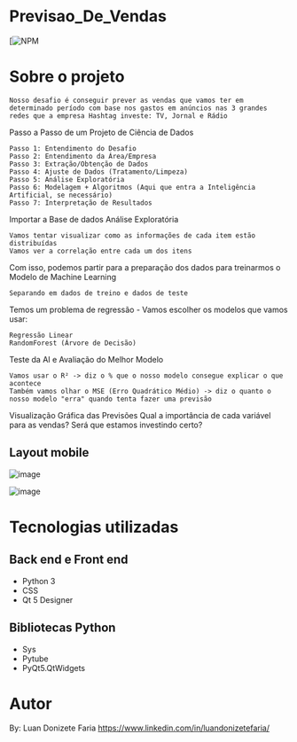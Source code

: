 # Previsao_De_Vendas
[![NPM](https://github.com/LuanFaria/Previsao_De_Vendas/blob/main/LICENSE)

# Sobre o projeto


    Nosso desafio é conseguir prever as vendas que vamos ter em determinado período com base nos gastos em anúncios nas 3 grandes redes que a empresa Hashtag investe: TV, Jornal e Rádio

Passo a Passo de um Projeto de Ciência de Dados

    Passo 1: Entendimento do Desafio
    Passo 2: Entendimento da Área/Empresa
    Passo 3: Extração/Obtenção de Dados
    Passo 4: Ajuste de Dados (Tratamento/Limpeza)
    Passo 5: Análise Exploratória
    Passo 6: Modelagem + Algoritmos (Aqui que entra a Inteligência Artificial, se necessário)
    Passo 7: Interpretação de Resultados

Importar a Base de dados
Análise Exploratória

    Vamos tentar visualizar como as informações de cada item estão distribuídas
    Vamos ver a correlação entre cada um dos itens

Com isso, podemos partir para a preparação dos dados para treinarmos o Modelo de Machine Learning

    Separando em dados de treino e dados de teste

Temos um problema de regressão - Vamos escolher os modelos que vamos usar:

    Regressão Linear
    RandomForest (Árvore de Decisão)

Teste da AI e Avaliação do Melhor Modelo

    Vamos usar o R² -> diz o % que o nosso modelo consegue explicar o que acontece
    Também vamos olhar o MSE (Erro Quadrático Médio) -> diz o quanto o nosso modelo "erra" quando tenta fazer uma previsão

Visualização Gráfica das Previsões
Qual a importância de cada variável para as vendas?
Será que estamos investindo certo?


## Layout mobile
![image](https://user-images.githubusercontent.com/85500922/125149152-9f65b780-e10d-11eb-8e2b-cba8470020d4.png)

![image](https://user-images.githubusercontent.com/85500922/125149270-624df500-e10e-11eb-8520-df37eda20b83.png)


# Tecnologias utilizadas
## Back end e Front end
- Python 3
- CSS
- Qt 5 Designer

## Bibliotecas Python
- Sys
- Pytube
- PyQt5.QtWidgets

# Autor

By: Luan Donizete Faria
https://www.linkedin.com/in/luandonizetefaria/



